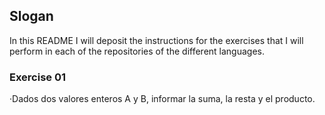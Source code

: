 ## Slogan
In this README I will deposit the instructions for the exercises that I will perform in each of the repositories of the different languages.

### Exercise 01
<n>·</n>Dados dos valores enteros A y B, informar la suma, la resta y el producto.
